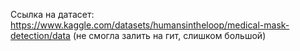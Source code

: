 Ссылка на датасет:  https://www.kaggle.com/datasets/humansintheloop/medical-mask-detection/data  (не смогла залить на гит, слишком большой) 
